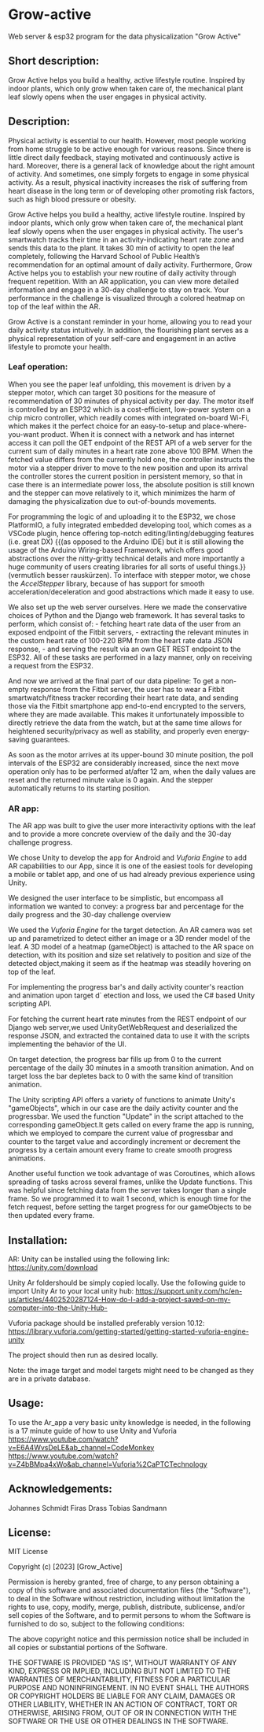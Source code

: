 # Grow-active
Web server &amp; esp32 program for the data physicalization "Grow Active"
## Short description: 
Grow Active helps you build a healthy, active lifestyle routine. Inspired by indoor plants, which only grow when taken care of, the mechanical plant leaf slowly opens when the user engages in physical activity.
## Description:

Physical activity is essential to our health. However, most people working from home struggle to be active enough for various reasons. Since there is little direct daily feedback, staying motivated and continuously active is hard. Moreover, there is a general lack of knowledge about the right amount of activity. And sometimes, one simply forgets to engage in some physical activity. As a result, physical inactivity increases the risk of suffering from heart disease in the long term or of developing other promoting risk factors, such as high blood pressure or obesity.

Grow Active helps you build a healthy, active lifestyle routine. Inspired by indoor plants, which only grow when taken care of, the mechanical plant leaf slowly opens when the user engages in physical activity. The user's smartwatch tracks their time in an activity-indicating heart rate zone and sends this data to the plant. It takes 30 min of activity to open the leaf completely, following the Harvard School of Public Health’s recommendation for an optimal amount of daily activity. Furthermore, Grow Active helps you to establish your new routine of daily activity through frequent repetition. With an AR application, you can view more detailed information and engage in a 30-day challenge to stay on track. Your performance in the challenge is visualized through a colored heatmap on top of the leaf within the AR.

Grow Active is a constant reminder in your home, allowing you to read your daily activity status intuitively. In addition, the flourishing plant serves as a physical representation of your self-care and engagement in an active lifestyle to promote your health.
### Leaf operation:

When you see the paper leaf unfolding, this movement is driven by a stepper motor, which can target 30 positions for 
the measure of recommendation of 30 minutes of physical activity per day. The motor itself is controlled by an ESP32 which is a cost-efficient, 
low-power system on a chip micro controller, which readily comes with integrated on-board Wi-Fi, which makes it the perfect choice for an easy-to-setup and place-where-you-want product. When it is connect with a network and has internet access it can poll the GET endpoint of the REST API of a web server for the current sum of daily minutes in a heart rate zone above 100 BPM. When the fetched value differs from the currently hold one, the controller instructs the motor via a stepper driver to move to the new position and upon its arrival the controller stores the current position in persistent memory, so that in case there is an intermediate power loss, the absolute position is still known and the stepper can move relatively to it, which minimizes the harm of damaging the physicalization due to out-of-bounds movements.

For programming the logic of and uploading it to the ESP32, we chose PlatformIO, a fully integrated embedded developing tool, which comes as a VSCode plugin, hence offering top-notch editing/linting/debugging features (i.e. great DX) {{(as opposed to the Arduino IDE) but it is still allowing the usage of the Arduino Wiring-based Framework, which offers good abstractions over the nitty-gritty technical details and more importantly a huge community of users creating libraries for all sorts of useful things.}}(vermutlich besser rauskürzen).
To interface with stepper motor, we chose the *AccelStepper* library, because of has support for smooth acceleration/deceleration and good abstractions which made it easy to use.

We also set up the web server ourselves. Here we made the conservative choices of Python and the Django web framework. It has several tasks to perform, which consist of:
    - fetching heart rate data of the user from an exposed endpoint of the Fitbit servers,
    - extracting the relevant minutes in the custom heart rate of 100-220 BPM from the heart rate data JSON response,
    - and serving the result via an own GET REST endpoint to the ESP32.
All of these tasks are performed in a lazy manner, only on receiving a request from the ESP32.

And now we arrived at the final part of our data pipeline: To get a non-empty response from the Fitbit server, the user has to wear a Fitbit smartwatch/fitness tracker recording their heart rate data, and sending those via the Fitbit smartphone app end-to-end encrypted to the servers, where they are made available. This makes it unfortunately impossible to directly retrieve the data from the watch, but at the same time allows for heightened security/privacy as well as stability, and properly even energy-saving guarantees.

As soon as the motor arrives at its upper-bound 30 minute position, the poll intervals of the ESP32 are considerably increased, since the next move operation only has to be performed at/after 12 am, when the daily values are reset and the returned minute value is 0 again. And the stepper automatically returns to its starting position.



### AR app:

The AR app was built to give the user more interactivity options with the leaf and to provide 
a more concrete overview of the daily and the 30-day challenge progress.

We chose Unity to develop the app for Android and *Vuforia Engine* to add AR capabilities to our App, 
since it is one of the easiest tools for developing a mobile or tablet app, and one of us had already previous experience using Unity.

We designed the user interface to be simplistic, but encompass all information we wanted to convey: 
a progress bar and percentage for the daily progress and the 30-day challenge overview

We used the *Vuforia Engine* for the target detection. An AR camera was set up and parametrized to detect either an image 
or a 3D render model of the leaf. 
A 3D model of a heatmap (gameObject) is attached to the AR space on detection,
with its position and size set relatively to position and size of the detected object,making it seem as if the heatmap was steadily hovering on top of the leaf.

For implementing the progress bar's and daily activity counter's reaction and animation upon target d` etection 
and loss, we used the C# based Unity scripting API. 

For fetching the current heart rate minutes from the REST endpoint of our Django web server,we used UnityGetWebRequest 
and deserialized the response JSON, and extracted the contained data to use it with the scripts implementing the behavior of the UI.

On target detection, the progress bar fills up from 0 to the current percentage of the daily 30 minutes in a smooth transition animation. 
And on target loss the bar depletes back to 0 with the same kind of transition animation.  

The Unity scripting API offers a variety of functions to animate Unity's "gameObjects", which in our case are the daily activity counter and the progressbar. 
We used the function "Update" in the script attached to the corresponding gameObject.It gets called on every frame the app is running, 
which we employed to compare the current value of progressbar and counter to the target value and accordingly increment or decrement the progress by a certain 
amount every frame to create smooth progress animations.  
  
Another useful function we took advantage of was Coroutines, which allows spreading of tasks across several frames, unlike the Update functions. 
This was helpful since fetching data from the server takes longer than a single frame. So we programmed it to wait 1 second, 
which is enough time for the fetch request, before setting the target progress for our gameObjects to be then updated every frame.



## Installation:
AR: Unity can be installed using the following link: https://unity.com/download

Unity Ar foldershould be simply copied locally. Use the following guide to import Unity Ar to your local unity hub: https://support.unity.com/hc/en-us/articles/4402520287124-How-do-I-add-a-project-saved-on-my-computer-into-the-Unity-Hub-

Vuforia package should be installed preferably version 10.12: https://library.vuforia.com/getting-started/getting-started-vuforia-engine-unity

The project should then run as desired locally.

Note: the image target and model targets might need to be changed as they are in a private database.

## Usage: 
To use the Ar_app a very basic unity knowledge is needed, in the following is a 17 minute guide of how to use Unity and Vuforia
https://www.youtube.com/watch?v=E6A4WvsDeLE&ab_channel=CodeMonkey
https://www.youtube.com/watch?v=Z4bBMpa4xWo&ab_channel=Vuforia%2CaPTCTechnology


## Acknowledgements:
Johannes Schmidt
Firas Drass 
Tobias Sandmann 

## License: 
MIT License

Copyright (c) [2023] [Grow_Active]

Permission is hereby granted, free of charge, to any person obtaining a copy
of this software and associated documentation files (the "Software"), to deal
in the Software without restriction, including without limitation the rights
to use, copy, modify, merge, publish, distribute, sublicense, and/or sell
copies of the Software, and to permit persons to whom the Software is
furnished to do so, subject to the following conditions:

The above copyright notice and this permission notice shall be included in all
copies or substantial portions of the Software.

THE SOFTWARE IS PROVIDED "AS IS", WITHOUT WARRANTY OF ANY KIND, EXPRESS OR
IMPLIED, INCLUDING BUT NOT LIMITED TO THE WARRANTIES OF MERCHANTABILITY,
FITNESS FOR A PARTICULAR PURPOSE AND NONINFRINGEMENT. IN NO EVENT SHALL THE
AUTHORS OR COPYRIGHT HOLDERS BE LIABLE FOR ANY CLAIM, DAMAGES OR OTHER
LIABILITY, WHETHER IN AN ACTION OF CONTRACT, TORT OR OTHERWISE, ARISING FROM,
OUT OF OR IN CONNECTION WITH THE SOFTWARE OR THE USE OR OTHER DEALINGS IN THE
SOFTWARE.
